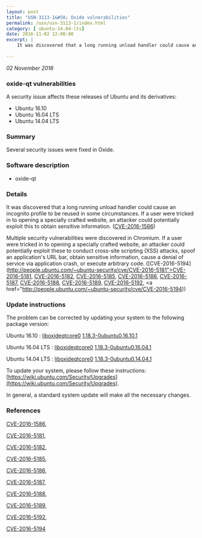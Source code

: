 ```yaml
---
layout: post
title: "USN-3113-1&#58; Oxide vulnerabilities"
permalink: /usn/usn-3113-1/index.html
category: [ ubuntu-14.04-lts]
date: 2016-11-02 12:00:00
excerpt: |
    It was discovered that a long running unload handler could cause an incognito profile to be reused in some circumstances. If a user were tricked in to opening a specially crafted website, an attacker could potentially exploit this to obtain sensitive information. ([CVE-2016-1586](http://people.ubuntu.com/~ubuntu-security/cve/CVE-2016-1586))
    
--- 
```

 
 

*02 November 2016*

### oxide-qt vulnerabilities

A security issue affects these releases of Ubuntu and its derivatives:

* Ubuntu 16.10
* Ubuntu 16.04 LTS
* Ubuntu 14.04 LTS

### Summary

Several security issues were fixed in Oxide. 

### Software description

* oxide-qt 

### Details

It was discovered that a long running unload handler could cause an incognito profile to be reused in some circumstances. If a user were tricked in to opening a specially crafted website, an attacker could potentially exploit this to obtain sensitive information. ([CVE-2016-1586](http://people.ubuntu.com/~ubuntu-security/cve/CVE-2016-1586))

Multiple security vulnerabilities were discovered in Chromium. If a user were tricked in to opening a specially crafted website, an attacker could potentially exploit these to conduct cross-site scripting (XSS) attacks, spoof an application&#39;s URL bar, obtain sensitive information, cause a denial of service via application crash, or execute arbitrary code. ([CVE-2016-5194](http://people.ubuntu.com/~ubuntu-security/cve/CVE-2016-5181">CVE-2016-5181</a>, <a href="http://people.ubuntu.com/~ubuntu-security/cve/CVE-2016-5182">CVE-2016-5182</a>, <a href="http://people.ubuntu.com/~ubuntu-security/cve/CVE-2016-5185">CVE-2016-5185</a>, <a href="http://people.ubuntu.com/~ubuntu-security/cve/CVE-2016-5186">CVE-2016-5186</a>, <a href="http://people.ubuntu.com/~ubuntu-security/cve/CVE-2016-5187">CVE-2016-5187</a>, <a href="http://people.ubuntu.com/~ubuntu-security/cve/CVE-2016-5188">CVE-2016-5188</a>, <a href="http://people.ubuntu.com/~ubuntu-security/cve/CVE-2016-5189">CVE-2016-5189</a>, <a href="http://people.ubuntu.com/~ubuntu-security/cve/CVE-2016-5192">CVE-2016-5192</a>, <a href="http://people.ubuntu.com/~ubuntu-security/cve/CVE-2016-5194)) 

### Update instructions

The problem can be corrected by updating your system to the following package version:

Ubuntu 16.10
 : [liboxideqtcore0](https://launchpad.net/ubuntu/+source/oxide-qt) <span> [1.18.3-0ubuntu0.16.10.1](https://launchpad.net/ubuntu/+source/oxide-qt/1.18.3-0ubuntu0.16.10.1) </span> 

Ubuntu 16.04 LTS
 : [liboxideqtcore0](https://launchpad.net/ubuntu/+source/oxide-qt) <span> [1.18.3-0ubuntu0.16.04.1](https://launchpad.net/ubuntu/+source/oxide-qt/1.18.3-0ubuntu0.16.04.1) </span> 

Ubuntu 14.04 LTS
 : [liboxideqtcore0](https://launchpad.net/ubuntu/+source/oxide-qt) <span> [1.18.3-0ubuntu0.14.04.1](https://launchpad.net/ubuntu/+source/oxide-qt/1.18.3-0ubuntu0.14.04.1) </span> 

To update your system, please follow these instructions: [https://wiki.ubuntu.com/Security/Upgrades](https://wiki.ubuntu.com/Security/Upgrades).

In general, a standard system update will make all the necessary changes. 

### References

 
 [CVE-2016-1586](http://people.ubuntu.com/~ubuntu-security/cve/CVE-2016-1586), 

 [CVE-2016-5181](http://people.ubuntu.com/~ubuntu-security/cve/CVE-2016-5181), 

 [CVE-2016-5182](http://people.ubuntu.com/~ubuntu-security/cve/CVE-2016-5182), 

 [CVE-2016-5185](http://people.ubuntu.com/~ubuntu-security/cve/CVE-2016-5185), 

 [CVE-2016-5186](http://people.ubuntu.com/~ubuntu-security/cve/CVE-2016-5186), 

 [CVE-2016-5187](http://people.ubuntu.com/~ubuntu-security/cve/CVE-2016-5187), 

 [CVE-2016-5188](http://people.ubuntu.com/~ubuntu-security/cve/CVE-2016-5188), 

 [CVE-2016-5189](http://people.ubuntu.com/~ubuntu-security/cve/CVE-2016-5189), 

 [CVE-2016-5192](http://people.ubuntu.com/~ubuntu-security/cve/CVE-2016-5192), 

 [CVE-2016-5194](http://people.ubuntu.com/~ubuntu-security/cve/CVE-2016-5194)
 

